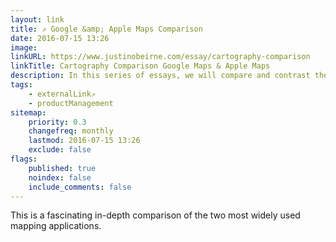 ```yaml
---
layout: link
title: ⇗ Google &amp; Apple Maps Comparison
date: 2016-07-15 13:26
image:
linkURL: https://www.justinobeirne.com/essay/cartography-comparison
linkTitle: Cartography Comparison Google Maps & Apple Maps
description: In this series of essays, we will compare and contrast the cartographic designs of Google Maps and Apple Maps. We will take a look at what is on each map and how each map is styled, and uncover the biggest differences between the two.
tags:
    - externalLink⇗
    - productManagement
sitemap:
    priority: 0.3
    changefreq: monthly
    lastmod: 2016-07-15 13:26
    exclude: false
flags:
    published: true
    noindex: false
    include_comments: false
---
```


This is a fascinating in-depth comparison of the two most widely used mapping applications.

